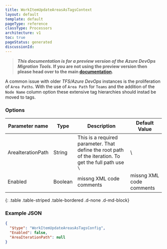 ```yaml
---
title: WorkItemUpdateAreasAsTagsContext
layout: default
template: default
pageType: reference
classType: Processors
architecture: v1
toc: true
pageStatus: generated
discussionId: 
---
```



>**_This documentation is for a preview version of the Azure DevOps Migration Tools._ If you are not using the preview version then please head over to the main [documentation](https://nkdagility.com/docs/azure-devops-migration-tools).**

A common issue with older *TFS/Azure DevOps* instances is the proliferation of `Area Paths`. With the use of `Area Path` for `Teams` and the addition of the `Node Name` column option these extensive tag hierarchies should instad be moved to tags.

### Options

| Parameter name         | Type    | Description                              | Default Value                            |
|------------------------|---------|------------------------------------------|------------------------------------------|
| AreaIterationPath | String | This is a required parameter. That define the root path of the iteration. To get the full path use `\` | \ |
| Enabled | Boolean | missng XML code comments | missng XML code comments |

{: .table .table-striped .table-bordered .d-none .d-md-block}

### Example JSON

```JSON
{
  "$type": "WorkItemUpdateAreasAsTagsConfig",
  "Enabled": false,
  "AreaIterationPath": null
}
```